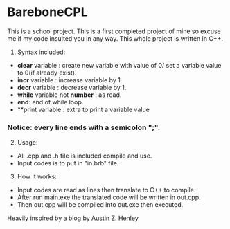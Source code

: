 # BareboneCPL

This is a school project. This is a first completed project of mine so excuse me if my code insulted you in any way.
This whole project is written in C++.
1. Syntax included:
- **clear** variable : create new variable with value of 0/ set a variable value to 0(if already exist).
- **incr** variable : increase variable by 1.
- **decr** variable : decrease variable by 1.
- **while** variable not **number** : as read.
- **end**: end of while loop.
- **print variable : extra to print a variable value

### Notice: every line ends with a semicolon ";".
2. Usage:
- All .cpp and .h file is included compile and use.
- Input codes is to put in "in.brb" file.
3. How it works:
- Input codes are read as lines then translate to C++ to compile.
- After run main.exe the translated code will be written in out.cpp.
- Then out.cpp will be compiled into out.exe then executed.

Heavily inspired by a blog by [Austin Z. Henley](http://web.eecs.utk.edu/~azh/blog/teenytinycompiler1.html)
